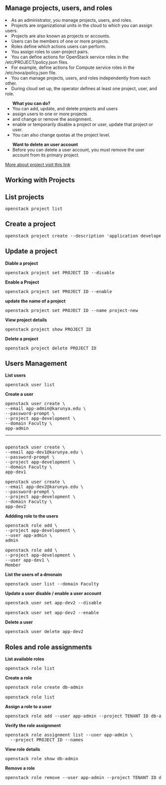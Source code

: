 Manage projects, users, and roles
--------------------------------------
<li>As an administrator, you manage projects, users, and roles. </li>
<li>Projects are organizational units in the cloud to which you can assign users.</li>
<li>Projects are also known as projects or accounts. 
<li>Users can be members of one or more projects.</li>
<li>Roles define which actions users can perform.</li>
<li>You assign roles to user-project pairs.</li>

<li>You can define actions for OpenStack service roles in the /etc/PROJECT/policy.json files.</li>
<li>For example, define actions for Compute service roles in the /etc/nova/policy.json file.</li>

<li>You can manage projects, users, and roles independently from each other.</li>

<li>During cloud set up, the operator defines at least one project, user, and role.</li>
<ul>
<b>What you can do?</b>
<li>You can add, update, and delete projects and users</li> 
<li>assign users to one or more projects</li>
<li>and change or remove the assignment.</li>
<li>enable or temporarily disable a project or user, update that project or user.</li>
<li>You can also change quotas at the project level.</li>
</ul>
<ul>
<b>Want to delete an user account</b>
  <li>Before you can delete a user account, you must remove the user account from its primary project.</li>
</uL>
<a href="https://docs.openstack.org/keystone/pike/admin/cli-manage-projects-users-and-roles.html">More about project visit this link</a>

Working with Projects
--------------------------
List projects
-------------
<pre>
openstack project list
</pre>
Create a project
-------------------
<pre>
openstack project create --description 'application development' --domain Faculty app-development
</pre>
Update a project
----------------
<b>Diable a project</b>
<pre>
openstack project set PROJECT_ID --disable
</pre>
<b>Enable a Project</b>
<pre>
openstack project set PROJECT_ID --enable
</pre>
<b>update the name of a project</b>
<pre>
openstack project set PROJECT_ID --name project-new
</pre>
<b>View project details</b>
<pre>
openstack project show PROJECT_ID
</pre>
<b>Delete a project</b>
<pre>
openstack project delete PROJECT_ID
</pre>
Users Management
-------------------------
<b>List users</b>
<pre>
openstack user list
</pre>

<b>Create a user</b>
<pre>
openstack user create \
--email app-admin@karunya.edu \
--password-prompt \
--project app-development \
--domain Faculty \
app-admin
<hr>
openstack user create \
--email app-dev1@karunya.edu \
--password-prompt \
--project app-development \
--domain Faculty \
app-dev1

openstack user create \
--email app-dev2@karunya.edu \
--password-prompt \
--project app-development \
--domain Faculty \
app-dev2
</pre>

<b>Addding role to the users</b>
<pre>
openstack role add \
--project app-development \
--user app-admin \
admin

openstack role add \
--project app-development \
--user app-dev1 \
Member
</pre>

<b>List the users of a dmonain </b>
<pre>
openstack user list --domain Faculty
</pre>

<b>Update a user</b>
<b>disable / enable a user account</b>
<pre>
openstack user set app-dev2 --disable

openstack user set app-dev2 --enable
</pre>

<b>Delete a user</b>
<pre>
openstack user delete app-dev2
</pre>

Roles and role assignments
-------------------------------
<b>List available roles</b>
<pre>
openstack role list
</pre>

<b>Create a role</b>
<pre>
openstack role create db-admin

openstack role list
</pre>

<b>Assign a role to a user</b>
<pre>
openstack role add --user app-admin --project TENANT_ID db-admin
</pre>

<b>Verify the role assignment</b>
<pre>
openstack role assignment list --user app-admin \
  --project PROJECT_ID --names
</pre>

<b>View role details</b>
<pre>
openstack role show db-admin
</pre>

<b>Remove a role</b>
<pre>
openstack role remove --user app-admin --project TENANT_ID db-admin
</pre>
